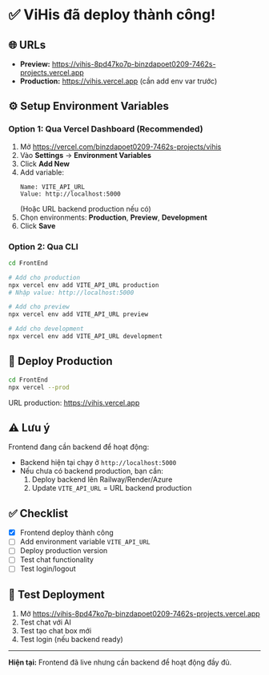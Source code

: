 # ✅ ViHis đã deploy thành công!

## 🌐 URLs

- **Preview:** https://vihis-8pd47ko7p-binzdapoet0209-7462s-projects.vercel.app
- **Production:** https://vihis.vercel.app (cần add env var trước)

## ⚙️ Setup Environment Variables

### Option 1: Qua Vercel Dashboard (Recommended)

1. Mở https://vercel.com/binzdapoet0209-7462s-projects/vihis
2. Vào **Settings** → **Environment Variables**
3. Click **Add New**
4. Add variable:
   ```
   Name: VITE_API_URL
   Value: http://localhost:5000
   ```
   (Hoặc URL backend production nếu có)
5. Chọn environments: **Production**, **Preview**, **Development**
6. Click **Save**

### Option 2: Qua CLI

```bash
cd FrontEnd

# Add cho production
npx vercel env add VITE_API_URL production
# Nhập value: http://localhost:5000

# Add cho preview  
npx vercel env add VITE_API_URL preview

# Add cho development
npx vercel env add VITE_API_URL development
```

## 🚀 Deploy Production

```bash
cd FrontEnd
npx vercel --prod
```

URL production: https://vihis.vercel.app

## ⚠️ Lưu ý

Frontend đang cần backend để hoạt động:
- Backend hiện tại chạy ở `http://localhost:5000`
- Nếu chưa có backend production, bạn cần:
  1. Deploy backend lên Railway/Render/Azure
  2. Update `VITE_API_URL` = URL backend production

## ✅ Checklist

- [x] Frontend deploy thành công
- [ ] Add environment variable `VITE_API_URL`
- [ ] Deploy production version
- [ ] Test chat functionality
- [ ] Test login/logout

## 🧪 Test Deployment

1. Mở https://vihis-8pd47ko7p-binzdapoet0209-7462s-projects.vercel.app
2. Test chat với AI
3. Test tạo chat box mới
4. Test login (nếu backend ready)

---

**Hiện tại:** Frontend đã live nhưng cần backend để hoạt động đầy đủ.

